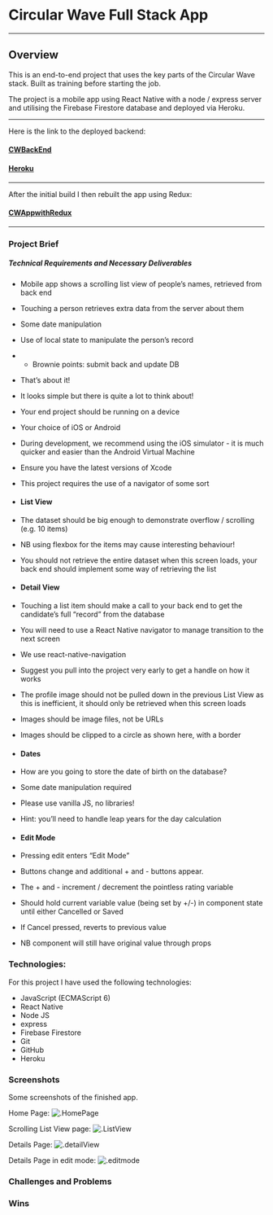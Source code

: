 # Circular Wave Full Stack App

<hr>

## Overview


This is an end-to-end project that uses the key parts of the Circular Wave stack. Built as training before starting the job.

The project is a mobile app using React Native with a node / express server and utilising the Firebase Firestore database and deployed via Heroku.

---

Here is the link to the deployed backend:

#### [CWBackEnd](https://github.com/Petemab/cwBackEnd)
#### [Heroku](https://cwbackend.herokuapp.com/)

 ---

After the initial build I then rebuilt the app using Redux:
#### [CWAppwithRedux](https://github.com/Petemab/cwAppWithRedux/tree/master/cwAppwithReduxV2)


---


### Project Brief

##### Technical Requirements and Necessary Deliverables

* Mobile app shows a scrolling list view of people’s names, retrieved from back end
* Touching a person retrieves extra data from the server about them
* Some date manipulation
* Use of local state to manipulate the person’s record
* + Brownie points: submit back and update DB
* That’s about it!
* It looks simple but there is quite a lot to think about!
* Your end project should be running on a device
* Your choice of iOS or Android
* During development, we recommend using the iOS simulator - it is much quicker and easier than the Android Virtual
Machine
* Ensure you have the latest versions of Xcode
* This project requires the use of a navigator of some sort

* #### List View
* The dataset should be big enough to demonstrate overflow / scrolling (e.g. 10 items)
* NB using flexbox for the items may cause interesting behaviour!
* You should not retrieve the entire dataset when this screen loads, your back end should implement some way of retrieving the list
* #### Detail View
* Touching a list item should make a call to your back end to get the candidate’s full “record” from the database
* You will need to use a React Native navigator to manage transition to the next screen
* We use react-native-navigation
* Suggest you pull into the project very early to get a handle on how it works
* The profile image should not be pulled down in the previous List View as this is inefficient, it should only be retrieved when this screen loads
* Images should be image files, not be URLs
* Images should be clipped to a circle as shown here, with a border
* #### Dates
* How are you going to store the date of birth on the database?
* Some date manipulation required
* Please use vanilla JS, no libraries!
* Hint: you’ll need to handle leap years for the
day calculation
* #### Edit Mode
* Pressing edit enters “Edit Mode”
* Buttons change and additional + and - buttons appear.
* The + and - increment / decrement the pointless rating variable
* Should hold current variable value (being set by +/-) in
component state until either Cancelled or Saved
* If Cancel pressed, reverts to previous value
* NB component will still have original value through props


### Technologies:

For this project I have used the following technologies:

* JavaScript (ECMAScript 6)
* React Native
* Node JS
* express
* Firebase Firestore
* Git
* GitHub
* Heroku


### Screenshots

Some screenshots of the finished app.

Home Page:
![.HomePage](./src/assets/HomePage.png)

Scrolling List View page:
![.ListView](./src/assets/listView.png)

Details Page:
![.detailView](./src/assets/detailView.png)

Details Page in edit mode:
![.editmode](./src/assets/editmode.png)


### Challenges and Problems

### Wins

